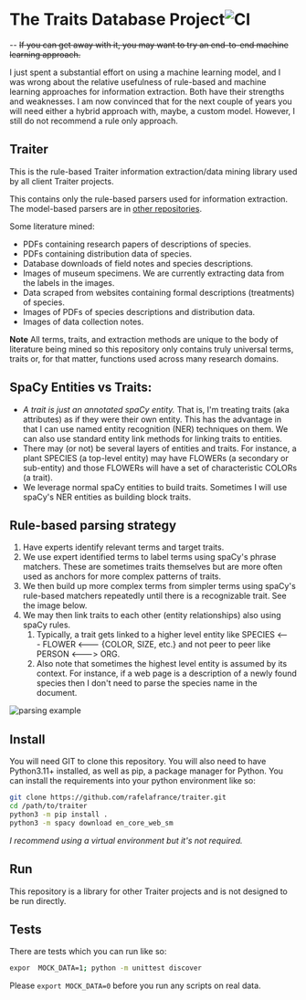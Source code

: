 # The Traits Database Project![CI](https://github.com/rafelafrance/traiter/workflows/CI/badge.svg)

-- ~~If you can get away with it, you may want to try an end-to-end machine learning approach.~~

I just spent a substantial effort on using a machine learning model, and I was wrong about the relative usefulness of rule-based and machine learning approaches for information extraction. Both have their strengths and weaknesses. I am now convinced that for the next couple of years you will need either a hybrid approach with, maybe, a custom model. However, I still do not recommend a rule only approach.

## Traiter
This is the rule-based Traiter information extraction/data mining library used by all client Traiter projects.

This contains only the rule-based parsers used for information extraction. The model-based parsers are in [other repositories](https://github.com/rafelafrance/hybrid_traiter).

Some literature mined:
- PDFs containing research papers of descriptions of species.
- PDFs containing distribution data of species.
- Database downloads of field notes and species descriptions.
- Images of museum specimens. We are currently extracting data from the labels in the images.
- Data scraped from websites containing formal descriptions (treatments) of species.
- Images of PDFs of species descriptions and distribution data.
- Images of data collection notes.

**Note** All terms, traits, and extraction methods are unique to the body of literature being mined so this repository only contains truly universal terms, traits or, for that matter, functions used across many research domains.

## SpaCy Entities vs Traits:
- *A trait is just an annotated spaCy entity.* That is, I'm treating traits (aka attributes) as if they were their own entity. This has the advantage in that I can use named entity recognition (NER) techniques on them. We can also use standard entity link methods for linking traits to entities.
- There may (or not) be several layers of entities and traits. For instance, a plant SPECIES (a top-level entity) may have FLOWERs (a secondary or sub-entity) and those FLOWERs will have a set of characteristic COLORs (a trait).
- We leverage normal spaCy entities to build traits. Sometimes I will use spaCy's NER entities as building block traits.

## Rule-based parsing strategy
1. Have experts identify relevant terms and target traits.
2. We use expert identified terms to label terms using spaCy's phrase matchers. These are sometimes traits themselves but are more often used as anchors for more complex patterns of traits.
3. We then build up more complex terms from simpler terms using spaCy's rule-based matchers repeatedly until there is a recognizable trait. See the image below.
4. We may then link traits to each other (entity relationships) also using spaCy rules.
   1. Typically, a trait gets linked to a higher level entity like SPECIES <--- FLOWER <--- {COLOR, SIZE, etc.} and not peer to peer like PERSON <---> ORG.
   2. Also note that sometimes the highest level entity is assumed by its context. For instance, if a web page is a description of a newly found species then I don't need to parse the species name in the document.

![parsing example](assets/anoplura_rules.png)

## Install
You will need GIT to clone this repository. You will also need to have Python3.11+ installed, as well as pip, a package manager for Python.
You can install the requirements into your python environment like so:
```bash
git clone https://github.com/rafelafrance/traiter.git
cd /path/to/traiter
python3 -m pip install .
python3 -m spacy download en_core_web_sm
```

*I recommend using a virtual environment but it's not required.*

## Run
This repository is a library for other Traiter projects and is not designed to be run directly.

## Tests

There are tests which you can run like so:
```bash
expor  MOCK_DATA=1; python -m unittest discover
```

Please `export MOCK_DATA=0` before you run any scripts on real data.

